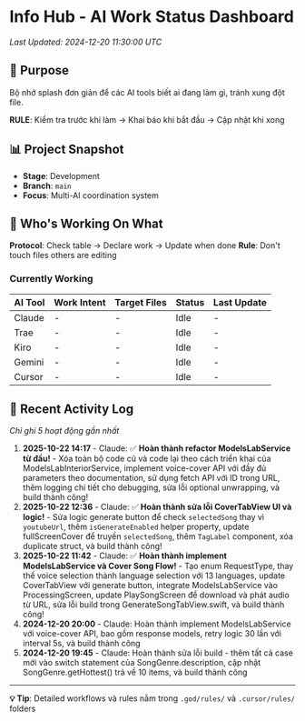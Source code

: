 # Info Hub - AI Work Status Dashboard

*Last Updated: 2024-12-20 11:30:00 UTC*

## 🎯 Purpose
Bộ nhớ splash đơn giản để các AI tools biết ai đang làm gì, tránh xung đột file.

**RULE**: Kiểm tra trước khi làm → Khai báo khi bắt đầu → Cập nhật khi xong

## 📊 Project Snapshot
- **Stage**: Development
- **Branch**: `main` 
- **Focus**: Multi-AI coordination system

## 🔄 Who's Working On What

**Protocol**: Check table → Declare work → Update when done
**Rule**: Don't touch files others are editing

### Currently Working
| AI Tool | Work Intent | Target Files | Status | Last Update |
|---------|-------------|--------------|--------|-------------|
| Claude | - | - | Idle | - |
| Trae | - | - | Idle | - |
| Kiro | - | - | Idle | - |
| Gemini | - | - | Idle | - |
| Cursor | - | - | Idle | - |

## 📝 Recent Activity Log
*Chỉ ghi 5 hoạt động gần nhất*

1. **2025-10-22 14:17** - Claude: ✅ **Hoàn thành refactor ModelsLabService từ đầu!** - Xóa toàn bộ code cũ và code lại theo cách triển khai của ModelsLabInteriorService, implement voice-cover API với đầy đủ parameters theo documentation, sử dụng fetch API với ID trong URL, thêm logging chi tiết cho debugging, sửa lỗi optional unwrapping, và build thành công!
2. **2025-10-22 12:36** - Claude: ✅ **Hoàn thành sửa lỗi CoverTabView UI và logic!** - Sửa logic generate button để check `selectedSong` thay vì `youtubeUrl`, thêm `isGenerateEnabled` helper property, update fullScreenCover để truyền `selectedSong`, thêm `TagLabel` component, xóa duplicate struct, và build thành công!
3. **2025-10-22 11:42** - Claude: ✅ **Hoàn thành implement ModelsLabService và Cover Song Flow!** - Tạo enum RequestType, thay thế voice selection thành language selection với 13 languages, update CoverTabView với generate button, integrate ModelsLabService vào ProcessingScreen, update PlaySongScreen để download và phát audio từ URL, sửa lỗi build trong GenerateSongTabView.swift, và build thành công!
4. **2024-12-20 20:00** - Claude: Hoàn thành implement ModelsLabService với voice-cover API, bao gồm response models, retry logic 30 lần với interval 5s, và build thành công
5. **2024-12-20 19:45** - Claude: Hoàn thành sửa lỗi build - thêm tất cả case mới vào switch statement của SongGenre.description, cập nhật SongGenre.getHottest() trả về 10 items, và build thành công

---

**💡 Tip**: Detailed workflows và rules nằm trong `.god/rules/` và `.cursor/rules/` folders